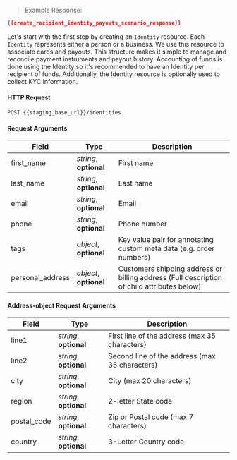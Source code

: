 > Example Response:

```json
{{create_recipient_identity_payouts_scenario_response}}
```

Let's start with the first step by creating an `Identity` resource. Each `Identity` represents either a person or a business. We use this resource to associate cards and payouts. This structure makes it simple to manage and reconcile payment instruments and payout history. Accounting of funds is done using the Identity so it's recommended to have an Identity per recipient of funds. Additionally, the Identity resource is optionally used to collect KYC information.

#### HTTP Request

`POST {{staging_base_url}}/identities`

#### Request Arguments

Field | Type | Description
----- | ---- | -----------
first_name | *string*, **optional** | First name
last_name | *string*, **optional** | Last name
email | *string*, **optional** | Email
phone | *string*, **optional** | Phone number
tags | *object*, **optional** | Key value pair for annotating custom meta data (e.g. order numbers)
personal_address | *object*, **optional** | Customers shipping address or billing address (Full description of child attributes below)

#### Address-object Request Arguments

Field | Type | Description
----- | ---- | -----------
line1 | *string*, **optional** | First line of the address (max 35 characters)
line2 | *string*, **optional** | Second line of the address (max 35 characters)
city | *string*, **optional** | City (max 20 characters)
region | *string*, **optional** | 2-letter State code
postal_code | *string*, **optional** | Zip or Postal code (max 7 characters)
country | *string*, **optional** | 3-Letter Country code

